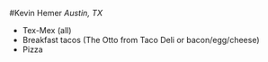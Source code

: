#Kevin Hemer
*Austin, TX*
* Tex-Mex (all)
* Breakfast tacos (The Otto from Taco Deli or bacon/egg/cheese)
* Pizza
